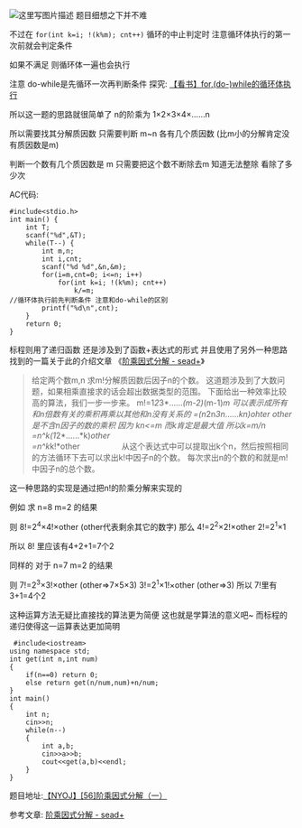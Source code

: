 ![这里写图片描述](http://img.blog.csdn.net/20160124180203431)
题目细想之下并不难

不过在
`for(int k=i; !(k%m); cnt++)`
循环的中止判定时
注意循环体执行的第一次前就会判定条件

如果不满足 则循环体一遍也会执行

注意 do-while是先循环一次再判断条件
探究:
[【看书】for,(do-)while的循环体执行](http://blog.csdn.net/u011493189/article/details/50578411)

所以这一题的思路就很简单了
n的阶乘为 1×2×3×4×……n

所以需要找其分解质因数
只需要判断 m~n 各有几个质因数
(比m小的分解肯定没有质因数是m)

判断一个数有几个质因数是 m
只需要把这个数不断除去m
知道无法整除 看除了多少次

AC代码:
```
#include<stdio.h>
int main() {
	int T;
	scanf("%d",&T);
	while(T--) {
		int m,n;
		int i,cnt;
		scanf("%d %d",&n,&m);
		for(i=m,cnt=0; i<=n; i++)
			for(int k=i; !(k%m); cnt++)
				k/=m; 
//循环体执行前先判断条件 注意和do-while的区别
		printf("%d\n",cnt);
	}
	return 0;
}
```
标程则用了递归函数
还是涉及到了函数+表达式的形式
并且使用了另外一种思路
找到的一篇关于此的介绍文章
《[阶乘因式分解 - sead+](http://blog.csdn.net/seadplus/article/details/7401113)》

> 给定两个数m,n
求m!分解质因数后因子n的个数。
这道题涉及到了大数问题，如果相乘直接求的话会超出数据类型的范围。
下面给出一种效率比较高的算法，我们一步一步来。
m!=1*2*3*……*(m-2)*(m-1)*m
可以表示成所有和n倍数有关的乘积再乘以其他和n没有关系的
    =(n*2n*3n*......*kn)*ohter     other是不含n因子的数的乘积   因为 kn<=m 而k肯定是最大值  所以k=m/n
    =n^k*(1*2*......*k)*other  
    =n^k*k!*other　　　　　
从这个表达式中可以提取出k个n，然后按照相同的方法循环下去可以求出k!中因子n的个数。
每次求出n的个数的和就是m!中因子n的总个数。

这一种思路的实现是通过把n!的阶乘分解来实现的

例如 求 n=8 m=2 的结果

则
8!=2<sup>4</sup>×4!×other (other代表剩余其它的数字)
那么
4!=2<sup>2</sup>×2!×other
2!=2<sup>1</sup>×1

所以 8! 里应该有4+2+1=7个2

同样的
对于 n=7 m=2 的结果

则
7!=2<sup>3</sup>×3!×other   (other=>7×5×3)
3!=2<sup>1</sup>×1!×other   (other=>3)
所以
7!里有3+1=4个2

这种运算方法无疑比直接找的算法更为简便
这也就是学算法的意义吧~
而标程的递归使得这一运算表达更加简明
```
 #include<iostream>
using namespace std;
int get(int n,int num)
{
	if(n==0) return 0;
	else return get(n/num,num)+n/num;
}
int main()
{
	int n;
	cin>>n;
	while(n--)
	{
		int a,b;
		cin>>a>>b;
		cout<<get(a,b)<<endl;
	}
}
```

题目地址:[【NYOJ】[56]阶乘因式分解（一）](http://acm.nyist.net/JudgeOnline/problem.php?pid=56)

参考文章:
[阶乘因式分解 - sead+](http://blog.csdn.net/seadplus/article/details/7401113)